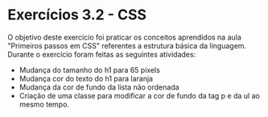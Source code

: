 # Exercícios 3.2 - CSS

O objetivo deste exercício foi praticar os conceitos aprendidos na aula "Primeiros passos em CSS" referentes a estrutura básica da linguagem. Durante o exercício foram feitas as seguintes atividades:

* Mudança do tamanho do h1 para 65 pixels
* Mudança cor do texto do h1 para laranja
* Mudança da cor de fundo da lista não ordenada
* Criação de uma classe para modificar a cor de fundo da tag p e da ul ao mesmo tempo.